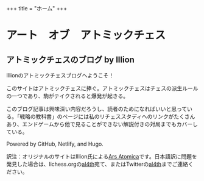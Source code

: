 +++
title = "ホーム"
+++

# アート　オブ　アトミックチェス #

## アトミックチェスのブログ by Illion ##

[//]: # (category list: blog, reference)
[//]: # (series list: New-to-nuke, Classic-FICS)
[//]: # (tag list: New-to-nuke, tactics, openings, endgames, game-analysis, general-advice, patterns, pawns, invasions, pawnitisation, beginner, rules, terminology, middlegames)

Illionのアトミックチェスブログへようこそ！
<!--Welcome to Illion's atomic site!-->

このサイトはアトミックチェスに捧ぐ。アトミックチェスはチェスの派生ルールの一つであり、駒がテイクされると爆発が起きる。
<!--This site is dedicated to atomic chess, a chess variant where captures lead to explosions.-->

このブログ記事は興味深い内容だろうし、読者のためになればいいと思っている。「戦略の教科書」のページには私のリチェススタディへのリンクがたくさんあり、エンドゲームから他で見ることができない解説付きの対局までもカバーしている。

Powered by GitHub, Netlify, and Hugo.

訳注：オリジナルのサイトはIllion氏による[Ars Atomica](https://illion-atomic.netlify.app/)です。日本語訳に問題を発見した場合は、lichess.orgの[al4th](https://lichess.org/@/al4th)宛て、またはTwitterの[al4th](https://twitter.com/al4_th)までご連絡ください。

<!--The blog articles may be interesting and hopefully informative, while the Resources page is full of links to my lichess studies, which cover topics ranging from endgames to annotated games that you won't find elsewhere.

Powered by GitHub, Netlify, and Hugo.-->
